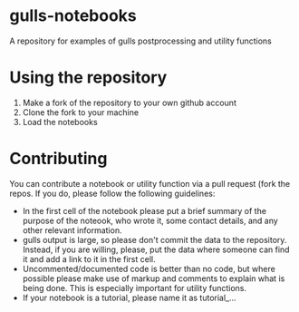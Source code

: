 # gulls-notebooks
A repository for examples of gulls postprocessing and utility functions

# Using the repository
1. Make a fork of the repository to your own github account
2. Clone the fork to your machine
3. Load the notebooks

# Contributing
You can contribute a notebook or utility function via a pull request (fork the repos. If you do, please follow the following guidelines:

- In the first cell of the notebook please put a brief summary of the purpose of the noteook, who wrote it, some contact details, and any other relevant information.
- gulls output is large, so please don't commit the data to the repository. Instead, if you are willing, please, put the data where someone can find it and add a link to it in the first cell.
- Uncommented/documented code is better than no code, but where possible please make use of markup and comments to explain what is being done. This is especially important for utility functions.
- If your notebook is a tutorial, please name it as tutorial_...
